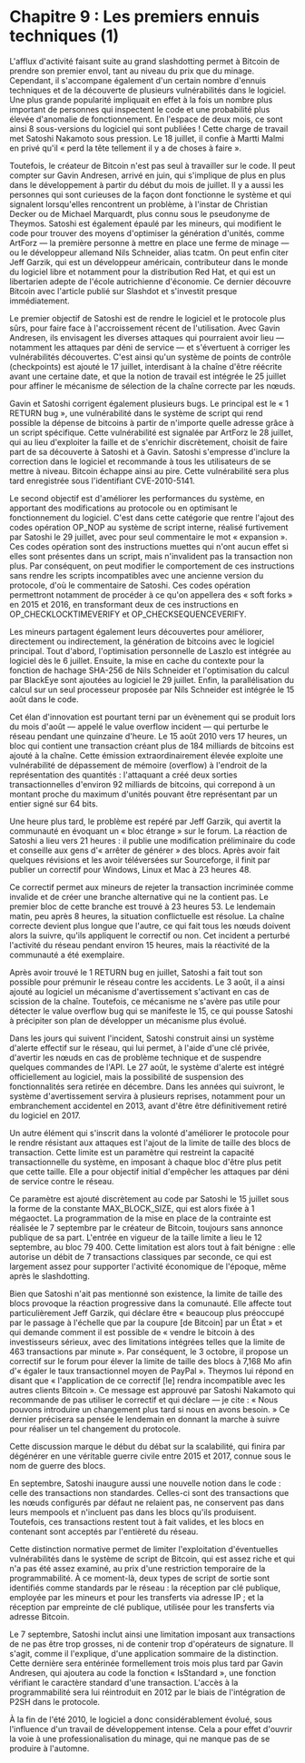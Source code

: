 # Chapitre 9 : Les premiers ennuis techniques (1)

L'afflux d'activité faisant suite au grand slashdotting permet à Bitcoin de prendre son premier envol, tant au niveau du prix que du minage. Cependant, il s'accompane également d'un certain nombre d'ennuis techniques et de la découverte de plusieurs vulnérabilités dans le logiciel. Une plus grande popularité impliquait en effet à la fois un nombre plus important de personnes qui inspectent le code et une probabilité plus élevée d'anomalie de fonctionnement. En l'espace de deux mois, ce sont ainsi 8 sous-versions du logiciel qui sont publiées ! Cette charge de travail met Satoshi Nakamoto sous pression. Le 18 juillet, il confie à Martti Malmi en privé qu'il « perd la tête tellement il y a de choses à faire ».

Toutefois, le créateur de Bitcoin n'est pas seul à travailler sur le code. Il peut compter sur Gavin Andresen, arrivé en juin, qui s'implique de plus en plus dans le développement à partir du début du mois de juillet. Il y a aussi les personnes qui sont curieuses de la façon dont fonctionne le système et qui signalent lorsqu'elles rencontrent un problème, à l'instar de Christian Decker ou de Michael Marquardt, plus connu sous le pseudonyme de Theymos. Satoshi est également épaulé par les mineurs, qui modifient le code pour trouver des moyens d'optimiser la génération d'unités, comme ArtForz — la première personne à mettre en place une ferme de minage — ou le développeur allemand Nils Schneider, alias tcatm. On peut enfin citer Jeff Garzik, qui est un développeur américain, contributeur dans le monde du logiciel libre et notamment pour la distribution Red Hat, et qui est un libertarien adepte de l'école autrichienne d'économie. Ce dernier découvre Bitcoin avec l'article publié sur Slashdot et s'investit presque immédiatement.

Le premier objectif de Satoshi est de rendre le logiciel et le protocole plus sûrs, pour faire face à l'accroissement récent de l'utilisation. Avec Gavin Andresen, ils envisagent les diverses attaques qui pourraient avoir lieu — notamment les attaques par déni de service — et s'évertuent à corriger les vulnérabilités découvertes. C'est ainsi qu'un système de points de contrôle (checkpoints) est ajouté le 17 juillet, interdisant à la chaîne d'être réécrite avant une certaine date, et que la notion de travail est intégrée le 25 juillet pour affiner le mécanisme de sélection de la chaîne correcte par les nœuds.

Gavin et Satoshi corrigent également plusieurs bugs. Le principal est le « 1 RETURN bug », une vulnérabilité dans le système de script qui rend possible la dépense de bitcoins à partir de n'importe quelle adresse grâce à un script spécifique. Cette vulnérabilité est signalée par ArtForz le 28 juillet, qui au lieu d'exploiter la faille et de s'enrichir discrètement, choisit de faire part de sa découverte à Satoshi et à Gavin. Satoshi s'empresse d'inclure la correction dans le logiciel et recommande à tous les utilisateurs de se mettre à niveau. Bitcoin échappe ainsi au pire. Cette vulnérabilité sera plus tard enregistrée sous l'identifiant CVE-2010-5141.

Le second objectif est d'améliorer les performances du système, en apportant des modifications au protocole ou en optimisant le fonctionnement du logiciel. C'est dans cette catégorie que rentre l'ajout des codes opération OP_NOP au système de script interne, réalisé furtivement par Satoshi le 29 juillet, avec pour seul commentaire le mot « expansion ». Ces codes opération sont des instructions muettes qui n'ont aucun effet si elles sont présentes dans un script, mais n'invalident pas la transaction non plus. Par conséquent, on peut modifier le comportement de ces instructions sans rendre les scripts incompatibles avec une ancienne version du protocole, d'où le commentaire de Satoshi. Ces codes opération permettront notamment de procéder à ce qu'on appellera des « soft forks » en 2015 et 2016, en transformant deux de ces instructions en OP_CHECKLOCKTIMEVERIFY et OP_CHECKSEQUENCEVERIFY.

Les mineurs partagent également leurs découvertes pour améliorer, directement ou indirectement, la génération de bitcoins avec le logiciel principal. Tout d'abord, l'optimisation personnelle de Laszlo est intégrée au logiciel dès le 6 juillet. Ensuite, la mise en cache du contexte pour la fonction de hachage SHA-256 de Nils Schneider et l'optimisation du calcul par BlackEye sont ajoutées au logiciel le 29 juillet. Enfin, la parallélisation du calcul sur un seul processeur proposée par Nils Schneider est intégrée le 15 août dans le code.

Cet élan d'innovation est pourtant terni par un évènement qui se produit lors du mois d'août — appelé le value overflow incident — qui perturbe le réseau pendant une quinzaine d'heure. Le 15 août 2010 vers 17 heures, un bloc qui contient une transaction créant plus de 184 milliards de bitcoins est ajouté à la chaîne. Cette émission extraordinairement élevée exploite une vulnérabilité de dépassement de mémoire (overflow) à l'endroit de la représentation des quantités : l'attaquant a créé deux sorties transactionnelles d'environ 92 milliards de bitcoins, qui correpond à un montant proche du maximum d'unités pouvant être représentant par un entier signé sur 64 bits.

Une heure plus tard, le problème est repéré par Jeff Garzik, qui avertit la communauté en évoquant un « bloc étrange » sur le forum. La réaction de Satoshi a lieu vers 21 heures : il publie une modification préliminaire du code et conseille aux gens d'« arrêter de générer » des blocs. Après avoir fait quelques révisions et les avoir téléversées sur Sourceforge, il finit par publier un correctif pour Windows, Linux et Mac à 23 heures 48.

Ce correctif permet aux mineurs de rejeter la transaction incriminée comme invalide et de créer une branche alternative qui ne la contient pas. Le premier bloc de cette branche est trouvé à 23 heures 53. Le lendemain matin, peu après 8 heures, la situation conflictuelle est résolue. La chaîne correcte devient plus longue que l'autre, ce qui fait tous les nœuds doivent alors la suivre, qu'ils appliquent le correctif ou non. Cet incident a perturbé l'activité du réseau pendant environ 15 heures, mais la réactivité de la communauté a été exemplaire.

Après avoir trouvé le 1 RETURN bug en juillet, Satoshi a fait tout son possible pour prémunir le réseau contre les accidents. Le 3 août, il a ainsi ajouté au logiciel un mécanisme d'avertissement s'activant en cas de scission de la chaîne. Toutefois, ce mécanisme ne s'avère pas utile pour détecter le value overflow bug qui se manifeste le 15, ce qui pousse Satoshi à précipiter son plan de développer un mécanisme plus évolué.

Dans les jours qui suivent l'incident, Satoshi construit ainsi un système d'alerte effectif sur le réseau, qui lui permet, à l'aide d'une clé privée, d'avertir les nœuds en cas de problème technique et de suspendre quelques commandes de l'API. Le 27 août, le système d'alerte est intégré officiellement au logiciel, mais la possibilité de suspension des fonctionnalités sera retirée en décembre. Dans les années qui suivront, le système d'avertissement servira à plusieurs reprises, notamment pour un embranchement accidentel en 2013, avant d'être être définitivement retiré du logiciel en 2017.

Un autre élément qui s'inscrit dans la volonté d'améliorer le protocole pour le rendre résistant aux attaques est l'ajout de la limite de taille des blocs de transaction. Cette limite est un paramètre qui restreint la capacité transactionnelle du système, en imposant à chaque bloc d'être plus petit que cette taille. Elle a pour objectif initial d'empêcher les attaques par déni de service contre le réseau.

Ce paramètre est ajouté discrètement au code par Satoshi le 15 juillet sous la forme de la constante MAX_BLOCK_SIZE, qui est alors fixée à 1 mégaoctet. La programmation de la mise en place de la contrainte est réalisée le 7 septembre par le créateur de Bitcoin, toujours sans annonce publique de sa part. L'entrée en vigueur de la taille limite a lieu le 12 septembre, au bloc 79 400. Cette limitation est alors tout à fait bénigne : elle autorise un débit de 7 transactions classiques par seconde, ce qui est largement assez pour supporter l'activité économique de l'époque, même après le slashdotting.

Bien que Satoshi n'ait pas mentionné son existence, la limite de taille des blocs provoque la réaction progressive dans la comunauté. Elle affecte tout particulièrement Jeff Garzik, qui déclare être « beaucoup plus préoccupé par le passage à l'échelle que par la coupure \[de Bitcoin\] par un État » et qui demande comment il est possible de « vendre le bitcoin à des investisseurs sérieux, avec des limitations intégrées telles que la limite de 463 transactions par minute ». Par conséquent, le 3 octobre, il propose un correctif sur le forum pour élever la limite de taille des blocs à 7,168 Mo afin d'« égaler le taux transactionnel moyen de PayPal ». Theymos lui répond en disant que « l'application de ce correctif \[le\] rendra incompatible avec les autres clients Bitcoin ». Ce message est approuvé par Satoshi Nakamoto qui recommande de pas utiliser le correctif et qui déclare — je cite : « Nous pouvons introduire un changement plus tard si nous en avons besoin. » Ce dernier précisera sa pensée le lendemain en donnant la marche à suivre pour réaliser un tel changement du protocole.

Cette discussion marque le début du débat sur la scalabilité, qui finira par dégénérer en une véritable guerre civile entre 2015 et 2017, connue sous le nom de guerre des blocs.

En septembre, Satoshi inaugure aussi une nouvelle notion dans le code : celle des transactions non standardes. Celles-ci sont des transactions que les nœuds configurés par défaut ne relaient pas, ne conservent pas dans leurs mempools et n'incluent pas dans les blocs qu'ils produisent. Toutefois, ces transactions restent tout à fait valides, et les blocs en contenant sont acceptés par l'entièreté du réseau.

Cette distinction normative permet de limiter l'exploitation d'éventuelles vulnérabilités dans le système de script de Bitcoin, qui est assez riche et qui n'a pas été assez examiné, au prix d'une restriction temporaire de la programmabilité. À ce moment-là, deux types de script de sortie sont identifiés comme standards par le réseau : la réception par clé publique, employée par les mineurs et pour les transferts via adresse IP ; et la réception par empreinte de clé publique, utilisée pour les transferts via adresse Bitcoin.

Le 7 septembre, Satoshi inclut ainsi une limitation imposant aux transactions de ne pas être trop grosses, ni de contenir trop d'opérateurs de signature. Il s'agit, comme il l'explique, d'une application sommaire de la distinction. Cette dernière sera entérinée formellement trois mois plus tard par Gavin Andresen, qui ajoutera au code la fonction « IsStandard », une fonction vérifiant le caractère standard d'une transaction. L'accès à la programmabilité sera lui réintroduit en 2012 par le biais de l'intégration de P2SH dans le protocole.

À la fin de l'été 2010, le logiciel a donc considérablement évolué, sous l'influence d'un travail de développement intense. Cela a pour effet d'ouvrir la voie à une professionalisation du minage, qui ne manque pas de se produire à l'automne.
